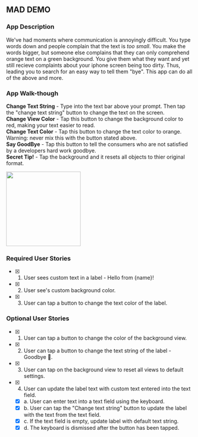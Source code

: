 ## MAD DEMO

### App Description
We've had moments where communication is annoyingly difficult. You type words down and people complain that the text is <i>too small</i>. You make the words bigger, but someone else complains that they can only comprehend orange text on a green background. You give them what they want and yet still recieve complaints about your iphone screen being too dirty. Thus, leading you to search for an easy way to tell them "bye". This app can do all of the above and more.

### App Walk-though
<b>Change Text String</b> - Type into the text bar above your prompt. Then tap the "change text string" button to change the text on the screen.<br />
<b>Change View Color</b> - Tap this button to change the background color to red, making your text easier to read.<br />
<b>Change Text Color</b> - Tap this button to change the text color to orange. Warning: never mix this with the button stated above.<br />
<b>Say GoodBye</b> - Tap this button to tell the consumers who are not satisfied by a developers hard work goodbye.<br />
<b>Secret Tip!</b> - Tap the background and it resets all objects to thier original format.<br />
          

<img src="https://i.imgur.com/gv12owt.gifv" width=200 align = "middle"><br>


### Required User Stories
- [x] 1. User sees custom text in a label - Hello from {name}!
- [x] 2. User see's custom background color.
- [x] 3. User can tap a button to change the text color of the label.

### Optional User Stories
- [x] 1. User can tap a button to change the color of the background view.
- [x] 2. User can tap a button to change the text string of the label - Goodbye 👋.
- [x] 3. User can tap on the background view to reset all views to default settings.
- [x] 4. User can update the label text with custom text entered into the text field.
   - [x] a. User can enter text into a text field using the keyboard.
   - [x] b. User can tap the "Change text string" button to update the label with the text from the text field.
   - [x] c. If the text field is empty, update label with default text string.
   - [x] d. The keyboard is dismissed after the button has been tapped.
